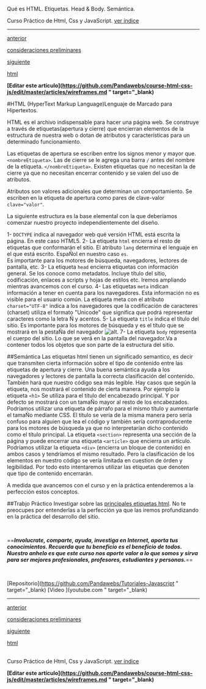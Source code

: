 <span class="hidden-excerpt">Qué es HTML. Etiquetas. Head & Body. Semántica.</span>

<span class="link-to-index-git">Curso Práctico de Html, Css y JavaScript. [ ver índice](http://localhost:2368/curso-html-css-js/)</span>

<hr>

<div class="post-content_next">
  <a href="http://localhost:2368/consideraciones-preliminares/">
    <div class="post-content_next-left">
      <p>anterior</p>
      <span>consideraciones preliminares</span>
  </div>
  <a href="http://localhost:2368/html/">
    <div class="post-content_next-right">
      <p>siguiente</p>
      <span>html</span>
    </div>
  </a>
</div>

<strong class="link-to-github">[Editar este artículo](https://github.com/Pandawebs/course-html-css-js/edit/master/articles/wireframes.md " target="_blank)</strong>


#HTML
(HyperText Markup Language)Lenguaje de Marcado para Hipertextos.

HTML es el archivo indispensable para hacer una página web. Se construye a través de etiquetas(apertura y cierre) que encierran elementos de la estructura de nuestra web o dotan de atributos y características para un determinado funcionamiento.

Las etiquetas de apertura se escriben entre los signos menor y mayor que. `<nombreEtiqueta>`.
Las de cierre se le agrega una barra `/` antes del nombre de la etiqueta. `</nombreEtiqueta>`.
Existen etiquetas que no necesitan la de cierre ya que no necesitan encerrar contenido y se valen del uso de atributos.

Atributos son valores adicionales que determinan un comportamiento. Se escriben en la etiqueta de apertura como pares de clave-valor `clave="valor"`.


La siguiente estructura es la base elemental con la que deberíamos comenzar nuestro proyecto independientemente del diseño.

<!DOCTYPE html>
<html lang="es">
<head>
	<meta charset="UTF-8">
	<title>Curso HTML</title>
</head>
<body>
	
</body>
</html>

1- `DOCTYPE` indica al navegador web qué versión HTML está escrita la página. En este caso HTML5.
2- La etiqueta `html` encierra el resto de etiquetas que conformarán el sitio. El atributo `lang` determina el lenguaje en el que está escrito. EspaÑol en nuestro caso `es`.  
Es importante para los motores de búsqueda, navegadores, lectores de pantalla, etc.
3- La etiqueta `head` encierra etiquetas con información general. Se los conoce como metadatos. Incluye título del sitio, codificación, enlaces a scripts y hojas de estilos etc. Iremos ampliando mientras avancemos con el curso.
4- Las etiquetas `meta` indican información a tener en cuenta para los navegadores. Esta información no es visible para el usuario común. La etiqueta meta con el atributo `charset="UTF-8"` indica a los navegadores que la codificación de caracteres (charset) utiliza el formato "Unicode" que significa que podrá representar caracteres como la letra Ñ y acentos.
5- La etiqueta `title` indica el título del sitio. Es importante para los motores de búsqueda y es el título que se mostrará en la pestaÑa del navegador ![alt](http://localhost:2368/assets/images/wireframe.png).
7- La etiqueta `body` representa el cuerpo del sitio. Lo que se verá en la pantalla del navegador.Va a contener todos los objetos que son parte de la estructura del sitio.

##Semántica
Las etiquetas html tienen un significado semantico, es decir que transmiten cierta información sobre el tipo de contenido entre las etiquetas de apertura y cierre.
Una buena semántica ayuda a los navegadores y lectores de pantalla la correcta clasificación del contenido.
También hará que nuestro código sea más legible.
Hay casos que según la etiqueta, nos mostrará el contenido de cierta manera.
Por ejemplo la etiqueta `<h1>` Se utiliza para el título del encabezado principal. Y por defecto se mostrará con un tamaÑo mayor al resto de los encabezados.
Podríamos utilizar una etiqueta de párrafo para el mismo título y aumentarle el tamaÑo mediante CSS. El título se vería de la misma manera pero sería confuso para alguien que lea el código y también sería contraproducente para los motores de búsqueda ya que no interpretarían dicho contenido como el título principal.
La etiqueta `<section>` representa una sección de la página y puede encerrar una etiqueta `<article>`
 que encierra un artículo. Podríamos utilizar la etiqueta `<div>` (encierra un bloque de contenido) en ambos casos y tendríamos el mismo resultado. Pero la clasificación de los elementos en nuestro código se vería limitada en cuestion de órden y legibilidad.
 Por todo esto intentaremos utilizar las etiquetas que denoten que tipo de contenido encerrarán.

 A medida que avancemos con el curso y en la práctica entenderemos a la perfección estos conceptos.

##Trabjo Práctico
Investigar sobre las [principales etiquetas html](#).
No te preocupes por entenderlas a la perfección ya que las iremos profundizando en la práctica del desarrollo del sitio.

<br>

==**_Involucrate, comparte, ayuda, investiga en Internet, aporta tus conocimientos. Recuerda que tu beneficio es el beneficio de todos. Nuestro anhelo es que este curso nos aporte valor a lo que somos y sirva para ser mejores profesionales, profesores, estudiantes y personas._**==

<br>

<span class="links-external">[Repositorio](https://github.com/Pandawebs/Tutoriales-Javascript " target="_blank) [Video ](youtube.com " target="_blank)</span>

<hr>

<div class="post-content_next">
  <a href="http://localhost:2368/consideraciones-preliminares/">
    <div class="post-content_next-left">
      <p>anterior</p>
      <span>consideraciones preliminares</span>
  </div>
  <a href="http://localhost:2368/html/">
    <div class="post-content_next-right">
      <p>siguiente</p>
      <span>html</span>
    </div>
  </a>
</div>

<br>

<span class="link-to-index-git">Curso Práctico de Html, Css y JavaScript. [ ver índice](http://localhost:2368/curso-html-css-js/)</span>

<strong class="link-to-github">[Editar este artículo](https://github.com/Pandawebs/course-html-css-js/edit/master/articles/wireframes.md " target="_blank)</strong>
